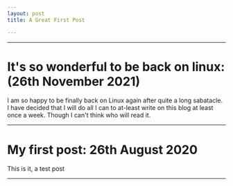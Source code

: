 ```yaml
---
layout: post
title: A Great First Post

---
```




---

#  It's so wonderful to be back on linux:  (26th November 2021)



I am so happy to be finally back on Linux again after quite a long sabatacle. I have decided that I will do all I can to at-least write on this blog at least once a week. Though I can't think who will read it.



---

# My first post: 26th August 2020


This is it, a test post  

---